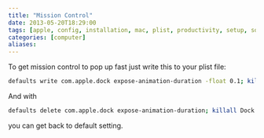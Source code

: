 ```yaml
---
title: "Mission Control"
date: 2013-05-20T18:29:00
tags: [apple, config, installation, mac, plist, productivity, setup, software, til]
categories: [computer]
aliases:
---
```


To get mission control to pop up fast just write this to your plist file:

<!--more-->

```bash
defaults write com.apple.dock expose-animation-duration -float 0.1; killall Dock
```

And with

```bash
defaults delete com.apple.dock expose-animation-duration; killall Dock
```

you can get back to default setting.
